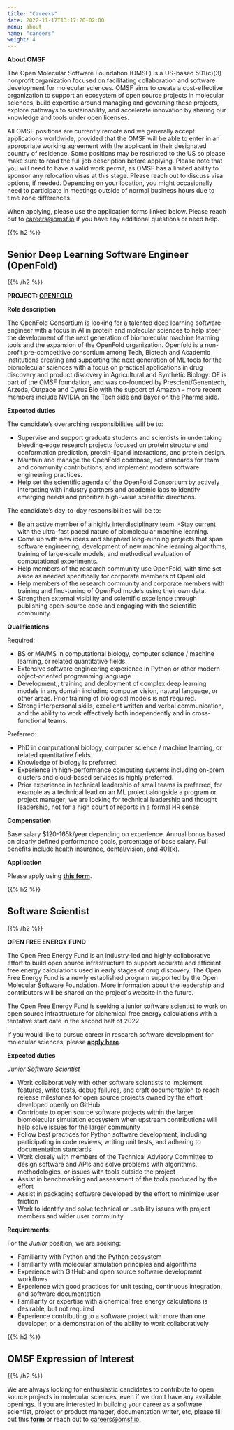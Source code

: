 ```yaml
---
title: "Careers"
date: 2022-11-17T13:17:20+02:00
menu: about
name: "careers"
weight: 4
---
```


**About OMSF**

The Open Molecular Software Foundation (OMSF) is a US-based 501(c)(3) nonprofit organization focused on facilitating collaboration and software development for molecular sciences. OMSF aims to create a cost-effective organization to support an ecosystem of open source projects in molecular sciences, build expertise around managing and governing these projects, explore pathways to sustainability, and accelerate innovation by sharing our knowledge and tools under open licenses.

All OMSF positions are currently remote and we generally accept applications worldwide, provided that the OMSF will be able to enter in an appropriate working agreement with the applicant in their designated country of residence. Some positions may be restricted to the US so please make sure to read the full job description before applying. Please note that you will need to have a valid work permit, as OMSF has a limited ability to sponsor any relocation visas at this stage. Please reach out to discuss visa options, if needed. Depending on your location, you might occasionally need to participate in meetings outside of normal business hours due to time zone differences.

When applying, please use the application forms linked below. Please reach out to careers@omsf.io if you have any additional questions or need help.


{{% h2 %}}
## Senior Deep Learning Software Engineer (OpenFold)
{{% /h2 %}}

**PROJECT: [OPENFOLD](https://openfold.io)**

**Role description**

The OpenFold Consortium is looking for a talented deep learning software  engineer with a focus in AI in protein and molecular sciences to help steer the development of the next generation of biomolecular machine learning tools and the expansion of the OpenFold organization. Openfold is a non-profit pre-competitive consortium among Tech, Biotech
and Academic institutions creating and supporting the next generation of ML tools for the biomolecular sciences with a focus on practical applications in drug discovery and product discovery in Agricultural and Synthetic Biology. OF is part of the OMSF foundation, and was co-founded by Prescient/Genentech, Arzeda, Outpace and Cyrus Bio with the support of
Amazon – more recent members include NVIDIA on the Tech side and Bayer on the Pharma side.

**Expected duties**

The candidate’s overarching responsibilities will be to:
- Supervise and support graduate students and scientists in undertaking bleeding-edge research projects focused on protein structure and conformation prediction, protein-ligand interactions, and protein design.
- Maintain and manage the OpenFold codebase, set standards for team and community contributions, and implement modern software engineering practices.
- Help set the scientific agenda of the OpenFold Consortium by actively interacting with industry partners and academic labs to identify emerging needs and prioritize high-value scientific directions.

The candidate’s day-to-day responsibilities will be to:
- Be an active member of a highly interdisciplinary team.
-Stay current with the ultra-fast paced nature of biomolecular machine learning.
- Come up with new ideas and shepherd long-running projects that span software engineering, development of new machine learning algorithms, training of large-scale models, and methodical evaluation of computational experiments.
- Help members of the research community use OpenFold, with time set aside as needed specifically for corporate members of OpenFold
- Help members of the research community and corporate members with training and find-tuning of OpenFod models using their own data.
- Strengthen external visibility and scientific excellence through publishing open-source code and engaging with the scientific community.

**Qualifications**

Required:
- BS or MA/MS in computational biology, computer science / machine learning, or related quantitative fields.
- Extensive software engineering experience in Python or other modern object-oriented programming language
- Development,, training and deployment of complex deep learning models in any domain including computer vision, natural language, or other areas. Prior training of biological models is not required.
- Strong interpersonal skills, excellent written and verbal communication, and the ability to work effectively both independently and in cross-functional teams.

Preferred:
- PhD in computational biology, computer science / machine learning, or related quantitative fields.
- Knowledge of biology is preferred.
- Experience in high-performance computing systems including on-prem clusters and cloud-based services is highly preferred.
- Prior experience in technical leadership of small teams is preferred, for example as a technical lead on an ML project alongside a program or project manager; we are looking for technical leadership and thought leadership, not for a high count of reports in a formal HR sense.

**Compensation**

Base salary $120-165k/year depending on experience. Annual bonus based on clearly defined performance goals, percentage of base salary. Full benefits include health insurance, dental/vision, and 401(k).

**Application**

Please apply using [**this form**](https://forms.gle/EZ5RfrxTuKiEUSoQ6).



{{% h2 %}}
## Software Scientist
{{% /h2 %}}


**OPEN FREE ENERGY FUND**


The Open Free Energy Fund is an industry-led and highly collaborative effort to build open source infrastructure to support accurate and efficient free energy calculations used in early stages of drug discovery. The Open Free Energy Fund is a newly established program supported by the Open Molecular Software Foundation. More information about the leadership and contributors will be shared on the project's website in the future.

The Open Free Energy Fund is seeking a junior software scientist to work on open source infrastructure for alchemical free energy calculations with a tentative start date in the second half of 2022.

If you would like to pursue career in research software development for molecular sciences, please [**apply here**](https://forms.gle/X82SUQUXUZ84munb8).

**Expected duties**

*Junior Software Scientist*

* Work collaboratively with other software scientists to implement features, write tests, debug failures, and craft documentation to reach release milestones for open source projects owned by the effort developed openly on GitHub
* Contribute to open source software projects within the larger biomolecular simulation ecosystem when upstream contributions will help solve issues for the larger community
* Follow best practices for Python software development, including participating in code reviews, writing unit tests, and adhering to documentation standards
* Work closely with members of the Technical Advisory Committee to design software and APIs and solve problems with algorithms, methodologies, or issues with tools outside the project
* Assist in benchmarking and assessment of the tools produced by the effort
* Assist in packaging software developed by the effort to minimize user friction
* Work to identify and solve technical or usability issues with project members and wider user community  


**Requirements:**

For the *Junior* position, we are seeking:
* Familiarity with Python and the Python ecosystem
* Familiarity with molecular simulation principles and algorithms
* Experience with GitHub and open source software development workflows
* Experience with good practices for unit testing, continuous integration, and software documentation
* Familiarity or expertise with alchemical free energy calculations is desirable, but not required
* Experience contributing to a software project with more than one developer, or a demonstration of the ability to work collaboratively




{{% h2 %}}
## OMSF Expression of Interest
{{% /h2 %}}

We are always looking for enthusiastic candidates to contribute to open source projects in molecular sciences, even if we don&#39;t have any available openings. If you are interested in building your career as a software scientist, project or product manager, documentation writer, etc, please fill out this [**form**](https://forms.gle/ChzBhUWKBqVPk1QR7) or reach out to careers@omsf.io.
